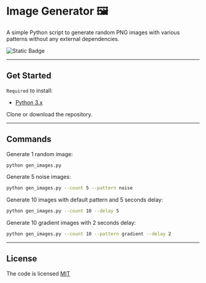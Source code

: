 # Image Generator 🖼️

A simple Python script to generate random PNG images with various patterns without any external dependencies.

![Static Badge](https://img.shields.io/badge/license-MIT-brightgreen?label=LICENSE)

---

## Get Started

`Required` to install:

- [Python 3.x](https://www.python.org/downloads/)

Clone or download the repository.

---

## Commands

Generate 1 random image:

```bash
python gen_images.py
```

Generate 5 noise images:

```bash
python gen_images.py --count 5 --pattern noise
```

Generate 10 images with default pattern and 5 seconds delay:

```bash
python gen_images.py --count 10 --delay 5
```

Generate 10 gradient images with 2 seconds delay:

```bash
python gen_images.py --count 10 --pattern gradient --delay 2
```

---

## License

The code is licensed [MIT](LICENSE)
